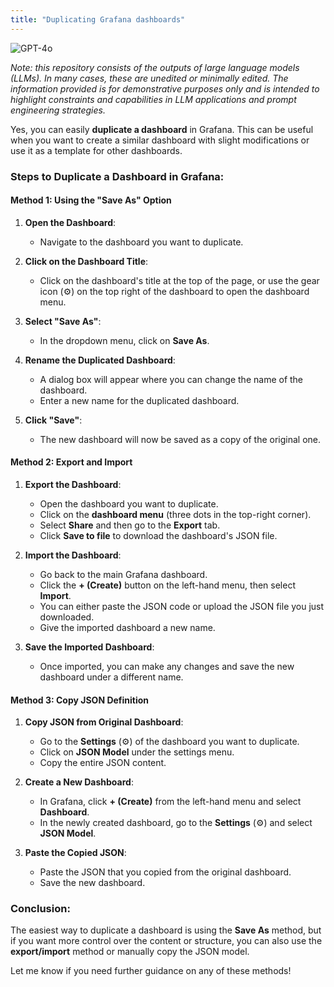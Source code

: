 ```yaml
---
title: "Duplicating Grafana dashboards"
---
```

![GPT-4o](https://img.shields.io/badge/GPT--4o-3333FF?style=for-the-badge&logo=openai&logoColor=white)



*Note: this repository consists of the outputs of large language models (LLMs). In many cases, these are unedited or minimally edited. The information provided is for demonstrative purposes only and is intended to highlight constraints and capabilities in LLM applications and prompt engineering strategies.*


Yes, you can easily **duplicate a dashboard** in Grafana. This can be useful when you want to create a similar dashboard with slight modifications or use it as a template for other dashboards.

### Steps to Duplicate a Dashboard in Grafana:

#### Method 1: Using the "Save As" Option
1. **Open the Dashboard**:
   - Navigate to the dashboard you want to duplicate.

2. **Click on the Dashboard Title**:
   - Click on the dashboard's title at the top of the page, or use the gear icon (⚙) on the top right of the dashboard to open the dashboard menu.

3. **Select "Save As"**:
   - In the dropdown menu, click on **Save As**.

4. **Rename the Duplicated Dashboard**:
   - A dialog box will appear where you can change the name of the dashboard.
   - Enter a new name for the duplicated dashboard.

5. **Click "Save"**:
   - The new dashboard will now be saved as a copy of the original one.

#### Method 2: Export and Import
1. **Export the Dashboard**:
   - Open the dashboard you want to duplicate.
   - Click on the **dashboard menu** (three dots in the top-right corner).
   - Select **Share** and then go to the **Export** tab.
   - Click **Save to file** to download the dashboard's JSON file.

2. **Import the Dashboard**:
   - Go back to the main Grafana dashboard.
   - Click the **+ (Create)** button on the left-hand menu, then select **Import**.
   - You can either paste the JSON code or upload the JSON file you just downloaded.
   - Give the imported dashboard a new name.

3. **Save the Imported Dashboard**:
   - Once imported, you can make any changes and save the new dashboard under a different name.

#### Method 3: Copy JSON Definition
1. **Copy JSON from Original Dashboard**:
   - Go to the **Settings** (⚙) of the dashboard you want to duplicate.
   - Click on **JSON Model** under the settings menu.
   - Copy the entire JSON content.

2. **Create a New Dashboard**:
   - In Grafana, click **+ (Create)** from the left-hand menu and select **Dashboard**.
   - In the newly created dashboard, go to the **Settings** (⚙) and select **JSON Model**.

3. **Paste the Copied JSON**:
   - Paste the JSON that you copied from the original dashboard.
   - Save the new dashboard.

### Conclusion:
The easiest way to duplicate a dashboard is using the **Save As** method, but if you want more control over the content or structure, you can also use the **export/import** method or manually copy the JSON model.

Let me know if you need further guidance on any of these methods!